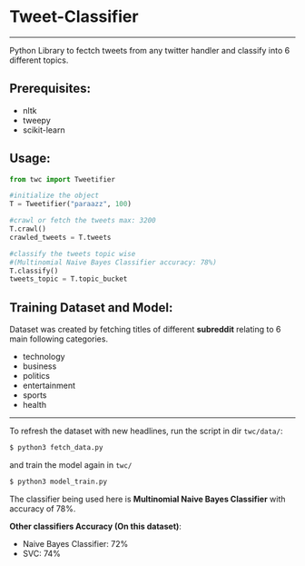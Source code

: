 # Tweet-Classifier
---

Python Library to fectch tweets from any twitter handler and classify into 6 different topics.

## Prerequisites:

- nltk
- tweepy
- scikit-learn

## Usage:

```python
from twc import Tweetifier

#initialize the object
T = Tweetifier("paraazz", 100)

#crawl or fetch the tweets max: 3200
T.crawl()
crawled_tweets = T.tweets

#classify the tweets topic wise 
#(Multinomial Naive Bayes Classifier accuracy: 78%)
T.classify()
tweets_topic = T.topic_bucket
```

## Training Dataset and Model:

Dataset was created by fetching titles of different **subreddit** relating to 6 main following categories.

- technology 
- business
- politics
- entertainment
- sports
- health

---
To refresh the dataset with new headlines, run the script in dir ``twc/data/``:
``` bash
$ python3 fetch_data.py

```
and train the model again in ``twc/``
```bash
$ python3 model_train.py
```

The classifier being used here is **Multinomial Naive Bayes Classifier** with accuracy of 78%.

**Other classifiers Accuracy (On this dataset)**:
- Naive Bayes Classifier: 72%
- SVC: 74%

    
    
    
    
    
